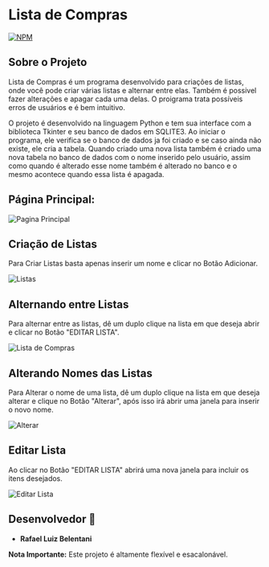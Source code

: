# Lista de Compras
[![NPM](https://img.shields.io/npm/l/react)](https://github.com/rafaelbelentani/Lista-de-Compras/blob/main/LICENSE)

## Sobre o Projeto

Lista de Compras é um programa desenvolvido para criações de listas, onde você pode criar várias listas e alternar entre elas. Também é possivel fazer alterações e apagar cada uma delas. O proigrama trata possíveis erros de usuários e é bem intuitivo.

O projeto é desenvolvido na linguagem Python e tem sua interface com a biblioteca Tkinter e seu banco de dados em SQLITE3.
Ao iniciar o programa, ele verifica se o banco de dados ja foi criado e se caso ainda não existe, ele cria a tabela. Quando criado uma nova lista também é criado uma nova tabela no banco de dados com o nome inserido pelo usuário, assim como quando é alterado esse nome também é alterado no banco e o mesmo acontece quando essa lista é apagada.

## Página Principal:

![Pagina Principal](https://github.com/rafaelbelentani/Lista-de-Compras/assets/135762922/32e0ba52-0297-4fcd-bb5e-05d9667f3184)

## Criação de Listas

Para Criar Listas basta apenas inserir um nome e clicar no Botão Adicionar.

![Listas](https://github.com/rafaelbelentani/Lista-de-Compras/assets/135762922/1087e747-4898-446e-9d87-bb968722d278)

## Alternando entre Listas

Para alternar entre as listas, dê um duplo clique na lista em que deseja abrir e clicar no Botão "EDITAR LISTA".

![Lista de Compras](https://github.com/rafaelbelentani/Lista-de-Compras/assets/135762922/be412a96-d91d-4bd3-8168-f3f28fcc61e2)

## Alterando Nomes das Listas

Para Alterar o nome de uma lista, dê um duplo clique na lista em que deseja alterar e clique no Botão "Alterar", após isso irá abrir uma janela para inserir o novo nome.

![Alterar](https://github.com/rafaelbelentani/Lista-de-Compras/assets/135762922/3941c0d2-4f7d-4697-8246-f378b8143383)

## Editar Lista

Ao clicar no Botão "EDITAR LISTA" abrirá uma nova janela para incluir os itens desejados.

![Editar Lista](https://github.com/rafaelbelentani/Lista-de-Compras/assets/135762922/4760c805-866c-488e-bf2a-24773d989a39)


## Desenvolvedor 🚀
- **Rafael Luiz Belentani**

**Nota Importante:**
Este projeto é altamente flexível e esacalonável.
